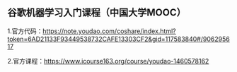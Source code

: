 ## 谷歌机器学习入门课程（中国大学MOOC）  

1.官方代码：https://note.youdao.com/coshare/index.html?token=6AD21133F93449538732CAFE13303CF2&gid=117583840#/906295617   

2.官方课程：https://www.icourse163.org/course/youdao-1460578162
